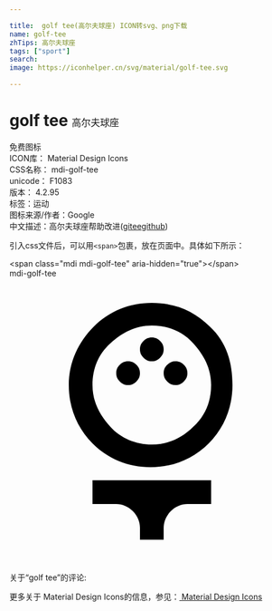 ```yaml
---

title:  golf tee(高尔夫球座) ICON转svg、png下载
name: golf-tee
zhTips: 高尔夫球座
tags: ["sport"]
search: 
image: https://iconhelper.cn/svg/material/golf-tee.svg

---
```


# golf tee  <small style="font-size: 60%;font-weight: 100">高尔夫球座</small>


<div class="detail-page">
<p>
<span><span class="badge-success badge">免费图标</span> </span>
<br/>
<span>
ICON库：
<span class="badge-secondary badge">Material Design Icons</span> 
</span>
<br/>
<span>
CSS名称：
<span class="badge-secondary badge">mdi-golf-tee</span> 
</span>
<br/>
<span>
unicode：
<span class="badge-secondary badge">F1083</span> 
<copy-btn content='F1083' btn-title=""></copy-btn>
<copy-btn :content='String.fromCodePoint(parseInt("F1083", 16))' btn-title="复制U"></copy-btn>
</span>
<br/>
<span>
版本：
<span class="badge-secondary badge">4.2.95</span> 
</span><br/><span>标签：<span class="badge-light badge"><router-link to="/tags/sport.html">运动</router-link></span></span>
<br/>
<span>图标来源/作者：<span class="badge-light badge">Google</span></span> 
<br/>
<span class="zh-detail">中文描述：<span class="badge-primary badge">高尔夫球座</span><span class="help-link"><span>帮助改进</span>(<a href="https://gitee.com/liuwave/icon-helper/edit/master/json/material/golf-tee.json" target="_blank" rel="noopener noreferrer">gitee</a><a href="https://github.com/liuwave/icon-helper/edit/master/json/material/golf-tee.json" target="_blank" rel="noopener noreferrer">github</a></span>)</span><br/>
</p>
</div>
<div class="alert alert-dark">
  <i class="mdi mdi-golf-tee mdi-48px"></i>
  <i class="mdi mdi-golf-tee mdi-36px"></i>
  <i class="mdi mdi-golf-tee mdi-24px"></i>
  <i class="mdi mdi-golf-tee mdi-18px"></i>
</div>
<div>
  <p>引入css文件后，可以用<code>&lt;span&gt;</code>包裹，放在页面中。具体如下所示：    
  </p>
  <div class="alert alert-primary" style="font-size: 14px">
    &lt;span class="mdi mdi-golf-tee" aria-hidden="true"&gt;&lt;/span&gt;
    <copy-btn content='<span class="mdi mdi-golf-tee" aria-hidden="true"></span>'></copy-btn>
  </div>
  <div class="alert alert-secondary">
    <i class="mdi mdi-golf-tee"
    style="font-size: 24px"
    aria-hidden="true"></i> mdi-golf-tee
    <copy-btn content="mdi-golf-tee" btn-title="复制图标名称"></copy-btn>
  </div>
</div>
<div id="svg" class="svg-wrap">
<svg xmlns="http://www.w3.org/2000/svg" viewBox="0 0 24 24"><path d="M7 19V17H17V19H15C14.5 19 14 19.2 13.6 19.6S13 20.5 13 21V22H11V21C11 20.5 10.8 20 10.4 19.6S9.5 19 9 19H7M11 6C11 5.7 11.1 5.5 11.3 5.3S11.7 5 12 5 12.5 5.1 12.7 5.3 13 5.7 13 6 12.9 6.5 12.7 6.7 12.3 7 12 7 11.5 6.9 11.3 6.7 11 6.3 11 6M13 8C13 7.7 13.1 7.5 13.3 7.3S13.7 7 14 7 14.5 7.1 14.7 7.3 15 7.7 15 8 14.9 8.5 14.7 8.7 14.3 9 14 9 13.5 8.9 13.3 8.7 13 8.3 13 8M9 8C9 7.7 9.1 7.5 9.3 7.3S9.7 7 10 7 10.5 7.1 10.7 7.3 11 7.7 11 8 10.9 8.5 10.7 8.7 10.3 9 10 9 9.5 8.9 9.3 8.7 9 8.3 9 8M16.9 4.1C15.5 2.7 13.9 2.1 12 2.1S8.4 2.8 7.1 4.1 5 7.1 5 9 5.7 12.6 7 13.9 10 15.9 11.9 15.9 15.5 15.2 16.8 13.9 18.8 10.9 18.8 9 18.3 5.4 16.9 4.1M15.5 12.5C14.5 13.5 13.3 14 12 14S9.4 13.5 8.5 12.5 7 10.4 7 9 7.5 6.4 8.5 5.5 10.6 4 12 4 14.6 4.5 15.5 5.5 17 7.6 17 9 16.5 11.6 15.5 12.5Z" /></svg>
</div>
<detail full-name='mdi-golf-tee'></detail>
<div>
<p>关于“golf tee”的评论:</p>
</div>
<Vssue title="关于“golf tee”的评论" ></Vssue>    
<div><p>更多关于 Material Design Icons的信息，参见：<a target="_blank" href="https://iconhelper.cn/material.html"> Material Design Icons</a>
</p></div>

